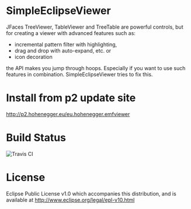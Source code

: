 SimpleEclipseViewer
===================

JFaces TreeViewer, TableViewer and TreeTable are powerful controls, but for creating a viewer with advanced features such as:
- incremental pattern filter with highlighting,
- drag and drop with auto-expand, etc. or
- icon decoration

the API makes you jump through hoops. Especially if you want to use such features in combination.
SimpleEclipseViewer tries to fix this.

Install from p2 update site
===================
http://p2.hohenegger.eu/eu.hohenegger.emfviewer

Build Status
===================
![Travis CI](https://travis-ci.org/Treehopper/SimpleEclipseViewer.png?branch=master "Build Status")

License
===================
Eclipse Public License v1.0 which accompanies this distribution, and is available at  http://www.eclipse.org/legal/epl-v10.html
